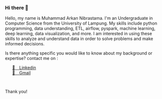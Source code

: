 ### Hi there 👋

<p>Hello, my name is Muhammad Arkan Nibrastama. I'm an Undergraduate in Computer Science from the University of Lampung. My skills include python programming, data understanding, ETL, airflow, pyspark, machine learning, deep learning, data visualization, and more. I am interested in using these skills to analyze and understand data in order to solve problems and make informed decisions.</p>

<p>Is there anything specific you would like to know about my background or expertise? contact me on :</p>

<ul>
   <a href="https://www.linkedin.com/in/muhammad-arkan-nibrastama/" target="_blank">
     🔗&emsp;Linkedin
   </a>
   </br>
   <a href="mailto:arkan6040nibrastama@gmail.com?subject=Interested&body=Hello Arkan!" target="_blank">
     📧&emsp;Gmail
   </a>
</ul>

</br>
<p>Thank you!</P>
